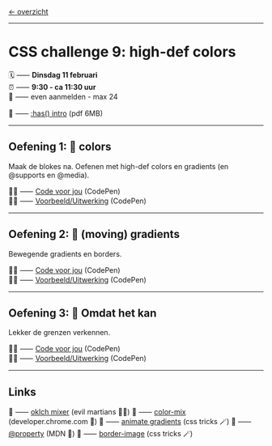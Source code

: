 [← overzicht](CHALLENGES.md)

---

# CSS challenge 9: high-def colors

🗓️ ⸺ **Dinsdag 11 februari**  
⏰ ⸺ **9:30 - ca 11:30 uur**  
🙋 ⸺ even aanmelden - max 24  

📗 ⸺
<a href="pres/FDND-2425-CSSchallenge10-colors.pdf" target="_blank" rel="noopener noreferrer">:has() intro</a> 
(pdf 6MB)   

---

## Oefening 1: 🎨 colors

Maak de blokes na. Oefenen met high-def colors en gradients (en @supports en @media).

🧑‍💻 ⸺
<a href="https://codepen.io/shooft/pen/LYvLrQK" target="_blank" rel="noopener noreferrer">Code voor jou</a>
(CodePen)  
🧑‍💻 ⸺
<a href="https://codepen.io/shooft/pen/BaEZoXb" target="_blank" rel="noopener noreferrer">Voorbeeld/Uitwerking</a>
(CodePen)

---

## Oefening 2: 🌈 (moving) gradients

Bewegende gradients en borders.

🧑‍💻 ⸺
<a href="https://codepen.io/shooft/pen/rNbwKdq" target="_blank" rel="noopener noreferrer">Code voor jou</a>
(CodePen)  
🧑‍💻 ⸺
<a href="https://codepen.io/shooft/pen/yLrXegJ" target="_blank" rel="noopener noreferrer">Voorbeeld/Uitwerking</a>
(CodePen)

---

## Oefening 3: 🤪 Omdat het kan

Lekker de grenzen verkennen.

🧑‍💻 ⸺
<a href="https://codepen.io/shooft/pen/Pogjaab" target="_blank" rel="noopener noreferrer">Code voor jou</a>
(CodePen)  
🧑‍💻 ⸺
<a href="https://codepen.io/shooft/live/VwNWeEg" target="_blank" rel="noopener noreferrer">Voorbeeld/Uitwerking</a>
(CodePen)

---

## Links

🎯 ⸺ [oklch mixer](https://oklch.com) (evil martians 🧑‍💻)
🎯 ⸺ [color-mix](https://developer.chrome.com/docs/css-ui/css-color-mix) (developer.chrome.com 🦖)
🎯 ⸺ [animate gradients](https://css-tricks.com/using-property-for-css-custom-properties/) (css tricks 🪄)
🎯 ⸺ [@property](https://developer.mozilla.org/en-US/docs/Web/CSS/@property) (MDN 🦊)
🎯 ⸺ [border-image](https://css-tricks.com/almanac/properties/b/border-image/) (css tricks 🪄)